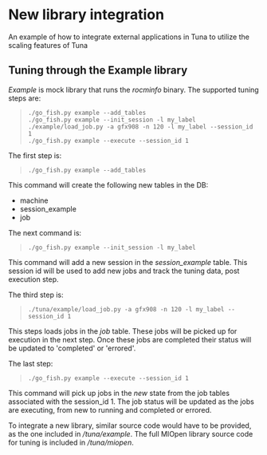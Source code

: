 New library integration
=======================
An example of how to integrate external applications in Tuna to utilize the scaling
features of Tuna


Tuning through the Example library
----------------------------------

*Example* is mock library that runs the *rocminfo* binary.
The supported tuning steps are:

> ```  
> ./go_fish.py example --add_tables  
> ./go_fish.py example --init_session -l my_label  
> ./example/load_job.py -a gfx908 -n 120 -l my_label --session_id 1  
> ./go_fish.py example --execute --session_id 1  
> ```  

The first step is:

> ```  
> ./go_fish.py example --add_tables  
> ```  

This command will create the following new tables in the DB:
* machine
* session_example
* job

The next command is:

> ```  
> ./go_fish.py example --init_session -l my_label  
> ```  

This command will add a new session in the *session_example* table. This session id will be
used to add new jobs and track the tuning data, post execution step.

The third step is:

> ```
> ./tuna/example/load_job.py -a gfx908 -n 120 -l my_label --session_id 1
> ```

This steps loads jobs in the *job* table. These jobs will be picked up for execution in the
next step. Once these jobs are completed their status will be updated to 'completed' or 'errored'.

The last step:

> ```
> ./go_fish.py example --execute --session_id 1
> ```

This command will pick up jobs in the *new* state from the job tables associated with the
session_id 1. The job status will be updated as the jobs are executing, from new to running and
completed or errored.

To integrate a new library, similar source code would have to be provided, as the one included
in */tuna/example*. The full MIOpen library source code for tuning is included in
*/tuna/miopen*.
